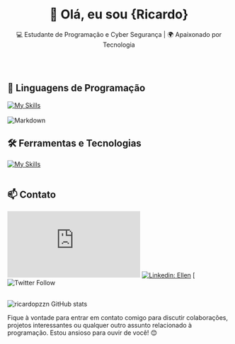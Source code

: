 <h1 align="center">👋 Olá, eu sou {Ricardo}</h1>

<p align="center">
  💻 Estudante de Programação e Cyber Segurança | 🌍 Apaixonado por Tecnologia
</p><br><br>


## 🚀 Linguagens de Programação
[![My Skills](https://skillicons.dev/icons?i=java,python,javascript)](https://skillicons.dev)<br><br>
![Markdown](https://img.shields.io/badge/Markdown-000000?style=flat&logo=markdown&logoColor=white)

## 🛠️ Ferramentas e Tecnologias
[![My Skills](https://skillicons.dev/icons?i=vscode,eclipse,mysql,bootstrap,git,github)](https://skillicons.dev)<br><br>

## 📫 Contato

[![Gmail Badge](https://img.shields.io/badge/-{SeuEmail}-006bed?style=flat-square&logo=Gmail&logoColor=white&link=mailto:ricardopzzn@gmail.com)](mailto:{ricardopzzn@gmail.com})
[![Linkedin: Ellen](https://img.shields.io/badge/-ellendias-blue?style=flat-square&logo=Linkedin&logoColor=white&link=https://www.linkedin.com/in/devellenias/)](https://www.linkedin.com/in/ricardo-moureira-633826148/)
[![Twitter Follow](https://img.shields.io/twitter/follow/SeuUsuario?style=social) <br><br>


![ricardopzzn GitHub stats](https://github-readme-stats.vercel.app/api?username=ricardopzzn&show_icons=true&theme=radical)

Fique à vontade para entrar em contato comigo para discutir colaborações, projetos interessantes ou qualquer outro assunto relacionado à programação. Estou ansioso para ouvir de você! 😊 <br><br>
